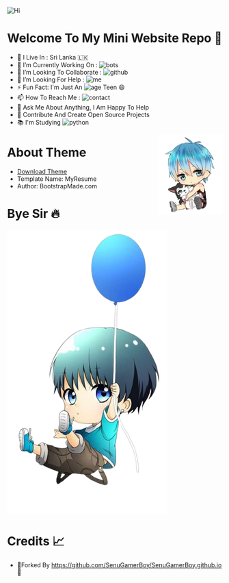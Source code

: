 ![Hi](https://user-images.githubusercontent.com/86920820/142460641-9bfd416c-43bc-4e58-9737-68c5442fc8ca.png)

# Welcome To My Mini Website Repo 👋

-  🚶‍&nbsp;I Live In : Sri Lanka 🇱🇰  <br>
-  🔭 I’m Currently Working On : ![bots](https://img.shields.io/badge/MaX-Bots-red)  <br>
-  👯 I’m Looking To Collaborate : ![github](https://img.shields.io/badge/On-Github-black)  <br>
-  🤔 I’m Looking For Help : ![me](https://img.shields.io/badge/For-Me-beige)  <br>
-  ⚡ Fun Fact: I'm Just An ![age](https://img.shields.io/badge/Age-14-yellow) Teen 😄
-  📫 How To Reach Me : ![contact](https://img.shields.io/badge/Contact%20Me-On%20Telegram-blue)
-  💬 Ask Me About Anything, I Am Happy To Help
-  🎯 Contribute And Create Open Source Projects
-  📚 I'm Studying ![python](https://img.shields.io/badge/Python-English-green)

<img align='right' src="https://github.com/KisaraPesanjithPerera/kisarapesanjithperera.github.io/blob/main/assets/img/d0016fc849b1ed052cc9f32f044f5fd9-removebg-preview.png" width="150">

# About Theme

* [Download Theme](https://github.com/SenuGamerBoy/SenuGamerBoy.github.io/files/7564301/Senu.Resume.zip)
* Template Name: MyResume
* Author: BootstrapMade.com

# Bye Sir 🔥

![image](https://github.com/KisaraPesanjithPerera/kisarapesanjithperera.github.io/blob/main/assets/img/wp7565170-removebg-preview.png)

# Credits 📈
* 🧿Forked By  https://github.com/SenuGamerBoy/SenuGamerBoy.github.io 👻
